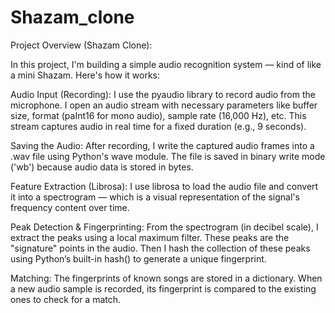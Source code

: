 # Shazam_clone
Project Overview (Shazam Clone):

In this project, I'm building a simple audio recognition system — kind of like a mini Shazam. Here's how it works:

Audio Input (Recording):
I use the pyaudio library to record audio from the microphone. I open an audio stream with necessary parameters like buffer size, format (paInt16 for mono audio), sample rate (16,000 Hz), etc. This stream captures audio in real time for a fixed duration (e.g., 9 seconds).

Saving the Audio:
After recording, I write the captured audio frames into a .wav file using Python's wave module. The file is saved in binary write mode ('wb') because audio data is stored in bytes.

Feature Extraction (Librosa):
I use librosa to load the audio file and convert it into a spectrogram — which is a visual representation of the signal's frequency content over time.

Peak Detection & Fingerprinting:
From the spectrogram (in decibel scale), I extract the peaks using a local maximum filter. These peaks are the "signature" points in the audio. Then I hash the collection of these peaks using Python’s built-in hash() to generate a unique fingerprint.

Matching:
The fingerprints of known songs are stored in a dictionary. When a new audio sample is recorded, its fingerprint is compared to the existing ones to check for a match.
